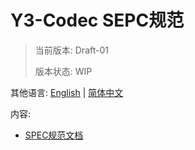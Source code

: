# Y3-Codec SEPC规范

>
> 当前版本: Draft-01
>
> 版本状态: WIP
>

其他语言: [English](README.md) | [简体中文]()

内容:

+ [SPEC规范文档](SPEC_CN.md)

